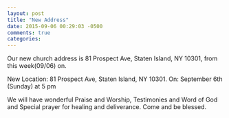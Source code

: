 ```yaml
---
layout: post
title: "New Address"
date: 2015-09-06 00:29:03 -0500
comments: true
categories: 
---
```

Our new church address is 81 Prospect Ave, Staten Island, NY 10301, from this week(09/06) on.

New Location: 81 Prospect Ave, Staten Island, NY 10301. 
On: September 6th (Sunday) at 5 pm

We will have wonderful Praise and Worship, Testimonies and Word of God and Special prayer for healing and deliverance. Come and be blessed.
